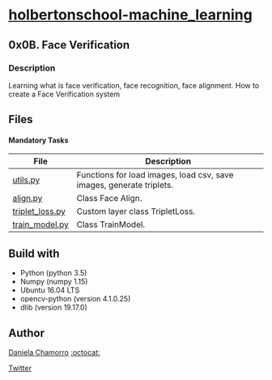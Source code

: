# [holbertonschool-machine_learning](https://github.com/dalexach/holbertonschool-machine_learning)

## 0x0B. Face Verification
### Description 
Learning what is face verification, face recognition, face alignment.
How to create a Face Verification system

## Files
#### Mandatory Tasks

| File | Description |
| ------ | ------ |
| [utils.py](utils.py) | Functions for load images, load csv, save images, generate triplets. |
| [align.py](align.py) | Class Face Align. |
| [triplet_loss.py](triplet_loss.py) | Custom layer class TripletLoss. |
| [train_model.py](train_model.py) | Class TrainModel. |


## Build with
- Python (python 3.5)
- Numpy (numpy 1.15)
- Ubuntu 16.04 LTS 
- opencv-python (version 4.1.0.25)
- dlib (version 19.17.0)

## Author

[Daniela Chamorro](https://www.linkedin.com/in/dalexach/) [:octocat:](https://github.com/dalexach)

[Twitter](https://twitter.com/dalexach)
